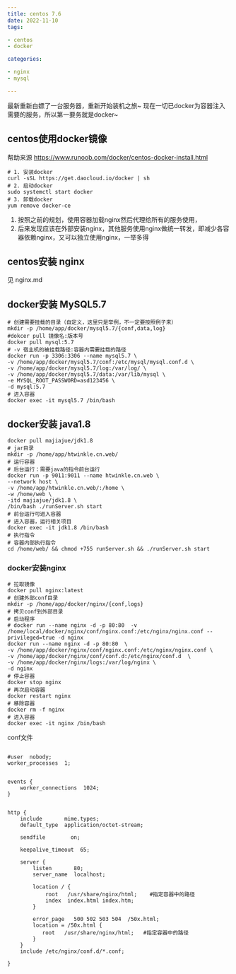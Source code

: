 ```yaml
---
title: centos 7.6
date: 2022-11-10
tags:

- centos
- docker

categories:

- nginx
- mysql

---
```


最新重新白嫖了一台服务器，重新开始装机之旅~
现在一切已docker为容器注入需要的服务，所以第一要务就是docker~

## centos使用docker镜像

帮助来源 https://www.runoob.com/docker/centos-docker-install.html

```shell
# 1. 安装docker
curl -sSL https://get.daocloud.io/docker | sh
# 2. 启动docker
sudo systemctl start docker
# 3. 卸载docker
yum remove docker-ce
```

1. 按照之前的规划，使用容器加载nginx然后代理给所有的服务使用，
2. 后来发现应该在外部安装nginx，其他服务使用nginx做统一转发，即减少各容器依赖nginx，又可以独立使用nginx，一举多得

## centos安装 nginx

见 nginx.md

## docker安装 MySQL5.7
```shell
# 创建需要挂载的目录（自定义，这里只是举例，不一定要按照例子来）
mkdir -p /home/app/docker/mysql5.7/{conf,data,log}
#dokcer pull 镜像名:版本号
docker pull mysql:5.7
# -v 宿主机的被挂载路径:容器内需要挂载的路径
docker run -p 3306:3306 --name mysql5.7 \
-v /home/app/docker/mysql5.7/conf:/etc/mysql/mysql.conf.d \
-v /home/app/docker/mysql5.7/log:/var/log/ \
-v /home/app/docker/mysql5.7/data:/var/lib/mysql \
-e MYSQL_ROOT_PASSWORD=asd123456 \
-d mysql:5.7
# 进入容器
docker exec -it mysql5.7 /bin/bash
```

## docker安装 java1.8
```shell
docker pull majiajue/jdk1.8
# jar目录
mkdir -p /home/app/htwinkle.cn.web/
# 运行容器
# 后台运行：需要java的指令前台运行
docker run -p 9011:9011 --name htwinkle.cn.web \
--network host \
-v /home/app/htwinkle.cn.web/:/home \
-w /home/web \
-itd majiajue/jdk1.8 \
/bin/bash ./runServer.sh start
# 前台运行可进入容器
# 进入容器，运行相关项目
docker exec -it jdk1.8 /bin/bash
# 执行指令
# 容器内部执行指令
cd /home/web/ && chmod +755 runServer.sh && ./runServer.sh start
```

### docker安装nginx

```shell
# 拉取镜像
docker pull nginx:latest
# 创建外部conf目录
mkdir -p /home/app/docker/nginx/{conf,logs}
# 拷贝conf到外部目录
# 启动程序
# docker run --name nginx -d -p 80:80  -v /home/local/docker/nginx/conf/nginx.conf:/etc/nginx/nginx.conf --privileged=true -d nginx
docker run --name nginx -d -p 80:80  \
-v /home/app/docker/nginx/conf/nginx.conf:/etc/nginx/nginx.conf \
-v /home/app/docker/nginx/conf/conf.d:/etc/nginx/conf.d  \
-v /home/app/docker/nginx/logs:/var/log/nginx \
-d nginx
# 停止容器
docker stop nginx
# 再次启动容器
docker restart nginx
# 移除容器
docker rm -f nginx
# 进入容器
docker exec -it nginx /bin/bash
```

conf文件

```text

#user  nobody;
worker_processes  1;
 
 
events {
    worker_connections  1024;
}
 
 
http {
    include       mime.types;
    default_type  application/octet-stream;
 
    sendfile        on;
   
    keepalive_timeout  65;
 
    server {
        listen       80;
        server_name  localhost;
 
        location / {
            root   /usr/share/nginx/html;    #指定容器中的路径
            index  index.html index.htm;
        }
 
        error_page   500 502 503 504  /50x.html;
        location = /50x.html {
           root   /usr/share/nginx/html;   #指定容器中的路径
        }
    }
    include /etc/nginx/conf.d/*.conf;

}
```
















